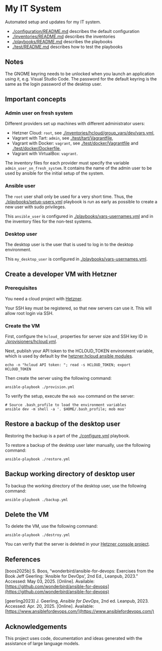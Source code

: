 # My IT System

Automated setup and updates for my IT system.

- [./configuration/README.md](./configuration/README.md) describes the default configuration
- [./inventories/README.md](./inventories/README.md) describes the inventories
- [./playbooks/README.md](./playbooks/README.md) describes the playbooks
- [./test/README.md](./test/README.md) describes how to test the playbooks

## Notes

The GNOME keyring needs to be unlocked when you launch an application using
it, e.g. Visual Studio Code. The password for the default keyring is the same
as the login password of the desktop user.

## Important concepts

### Admin user on fresh system

Different providers set up machines with different administrator users:

- Hetzner Cloud: `root`, see [./inventories/hcloud/group_vars/dev/vars.yml](./inventories/hcloud/group_vars/dev/vars.yml),
- Vagrant with Tart: `admin`, see [./test/tart/Vagrantfile](./test/tart/Vagrantfile),
- Vagrant with Docker: `vagrant`, see [./test/docker/Vagrantfile](./test/docker/Vagrantfile) and [./test/docker/Dockerfile](./test/docker/Dockerfile),
- Vagrant with VirtualBox: `vagrant`.

The inventory files for each provider must specify the variable
`admin_user_on_fresh_system`. It contains the name of the admin user
to be used by ansible for the initial setup of the system.

### Ansible user

The `root` user shall only be used for a very short time. Thus, the
[./playbooks/setup-users.yml](./playbooks/setup-users.yml) playbook is run
as early as possible to create a new user with sudo privileges.

This `ansible_user` is configured in
[./playbooks/vars-usernames.yml](./playbooks/vars-usernames.yml) and in
the inventory files for the non-test systems.

### Desktop user

The desktop user is the user that is used to log in to the desktop environment.

This `my_desktop_user` is configured in
[./playbooks/vars-usernames.yml](./playbooks/vars-usernames.yml).

## Create a developer VM with Hetzner

### Prerequisites

You need a cloud project with [Hetzner](https://www.hetzner.com/).

Your SSH key must be registered, so that new servers can use it. This will
allow root login via SSH.

### Create the VM

First, configure the `hcloud_` properties for server size and SSH key ID in
[./provisioners/hcloud.yml](./provisioners/hcloud.yml).

Next, publish your API token to the HCLOUD_TOKEN environment variable, which
is used by default by the
[hetzner.hcloud ansible modules](https://docs.ansible.com/ansible/latest/collections/hetzner/hcloud/).

```shell
echo -n "hcloud API token: "; read -s HCLOUD_TOKEN; export HCLOUD_TOKEN
```

Then create the server using the following command:

```shell
ansible-playbook ./provision.yml
```

To verify the setup, execute the `mob moo` command on the server:

```shell
# Source .bash_profile to load the environment variables
ansible dev -m shell -a '. $HOME/.bash_profile; mob moo'
```

## Restore a backup of the desktop user

Restoring the backup is a part of the [./configure.yml](./configure.yml)
playbook.

To restore a backup of the desktop user later manually, use the following
command:

```shell
ansible-playbook ./restore.yml
```

## Backup working directory of desktop user

To backup the working directory of the desktop user, use the following command:

```shell
ansible-playbook ./backup.yml
```

## Delete the VM

To delete the VM, use the following command:

```shell
ansible-playbook ./destroy.yml
```

You can verify that the server is deleted in your [Hetzner console project](https://console.hetzner.cloud/projects/10607445/servers).

## References

[boos2025b] S. Boos, “wonderbird/ansible-for-devops: Exercises from the Book Jeff Geerling: ‘Ansible for DevOps’, 2nd Ed., Leanpub, 2023.” Accessed: May 03, 2025. [Online]. Available: [https://github.com/wonderbird/ansible-for-devops](https://github.com/wonderbird/ansible-for-devops)

[geerling2023] J. Geerling, _Ansible for DevOps_, 2nd ed. Leanpub, 2023. Accessed: Apr. 20, 2025. [Online]. Available: [https://www.ansiblefordevops.com/](https://www.ansiblefordevops.com/)

## Acknowledgements

This project uses code, documentation and ideas generated with the assistance of
large language models.
